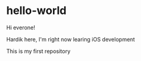 # hello-world

Hi everone!

Hardik here, I'm right now learing iOS development

This is my first repository

